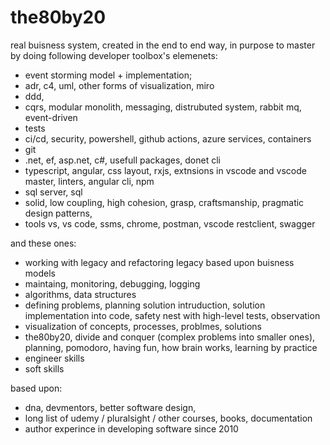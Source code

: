 # the80by20
real buisness system, created in the end to end way, in purpose to master by doing following developer toolbox's elemenets: 
- event storming model + implementation; 
- adr, c4, uml, other forms of visualization, miro 
- ddd,  
- cqrs, modular monolith, messaging, distrubuted system, rabbit mq, event-driven 
- tests 
- ci/cd, security, powershell, github actions, azure services, containers
- git
- .net, ef, asp.net, c#, usefull packages, donet cli 
- typescript, angular, css layout, rxjs, extnsions in vscode and vscode master, linters, angular cli, npm
- sql server, sql
- solid, low coupling, high cohesion, grasp, craftsmanship, pragmatic design patterns, 
- tools vs, vs code, ssms, chrome, postman, vscode restclient, swagger

and these ones:
- working with legacy and refactoring legacy based upon buisness models
- maintaing, monitoring, debugging, logging
- algorithms, data structures
- defining problems, planning solution intruduction, solution implementation into code, safety nest with high-level tests, observation
- visualization of concepts, processes, problmes, solutions
- the80by20, divide and conquer (complex problems into smaller ones), planning, pomodoro, having fun, how brain works, learning by practice
- engineer skills
- soft skills


based upon: 
- dna, devmentors, better software design, 
- long list of udemy / pluralsight / other courses, books, documentation
- author experince in developing software since 2010

